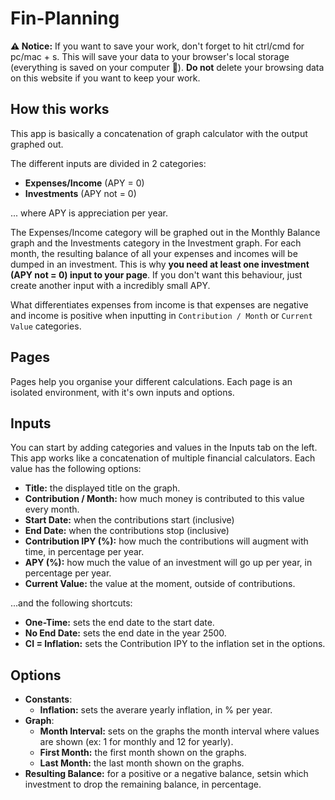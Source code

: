 # Fin-Planning

**&#x26A0; Notice:** If you want to save your work, don't forget to hit ctrl/cmd for pc/mac + s. This will save your data to your browser's local storage (everything is saved on your computer 🚀). **Do not** delete your browsing data on this website if you want to keep your work.

## How this works

This app is basically a concatenation of graph calculator with the output graphed out.

The different inputs are divided in 2 categories:
- **Expenses/Income** (APY = 0)
- **Investments** (APY not = 0)

... where APY is appreciation per year.

The Expenses/Income category will be graphed out in the Monthly Balance graph and the Investments category in the Investment graph. For each month, the resulting balance of all your expenses and incomes will be dumped in an investment. This is why **you need at least one investment (APY not = 0) input to your page**. If you don't want this behaviour, just create another input with a incredibly small APY.

What differentiates expenses from income is that expenses are negative and income is positive when inputting in `Contribution / Month` or `Current Value` categories.

## Pages
Pages help you organise your different calculations. Each page is an isolated environment, with it's own inputs and options.

## Inputs

You can start by adding categories and values in the Inputs tab on the left. This app works like a concatenation of multiple financial calculators. Each value has the following options:

- **Title:** the displayed title on the graph.
- **Contribution / Month:** how much money is contributed to this value every month.
- **Start Date:** when the contributions start (inclusive)
- **End Date:** when the contributions stop (inclusive)
- **Contribution IPY (%):** how much the contributions will augment with time, in percentage per year.
- **APY (%):** how much the value of an investment will go up per year, in percentage per year.
- **Current Value:** the value at the moment, outside of contributions.

...and the following shortcuts:

- **One-Time:** sets the end date to the start date.
- **No End Date:** sets the end date in the year 2500.
- **CI = Inflation:** sets the Contribution IPY to the inflation set in the options.

## Options
- **Constants**:
    - **Inflation:** sets the averare yearly inflation, in % per year.
- **Graph**:
    - **Month Interval:** sets on the graphs the month interval where values are shown (ex: 1 for monthly and 12 for yearly).
    - **First Month:** the first month shown on the graphs.
    - **Last Month:** the last month shown on the graphs.
- **Resulting Balance:** for a positive or a negative balance, setsin which investment to drop the remaining balance, in percentage.
